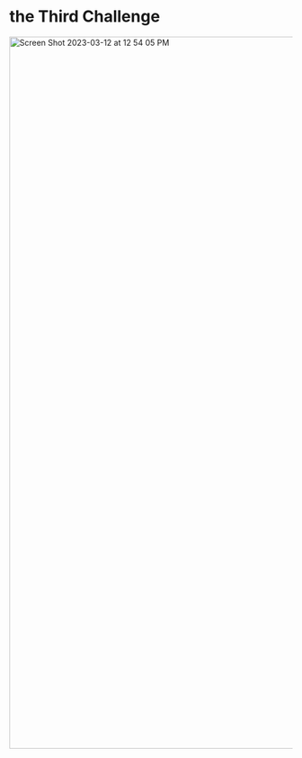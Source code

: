 # the Third Challenge

<img width="1267" alt="Screen Shot 2023-03-12 at 12 54 05 PM" src="https://user-images.githubusercontent.com/63207127/224542952-33b44705-ba26-4e06-a01a-861afac59c78.png">
